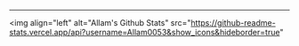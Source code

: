 ---
<img align="left" alt="Allam's Github Stats" src="https://github-readme-stats.vercel.app/api?username=Allam0053&show_icons&hideborder=true"
